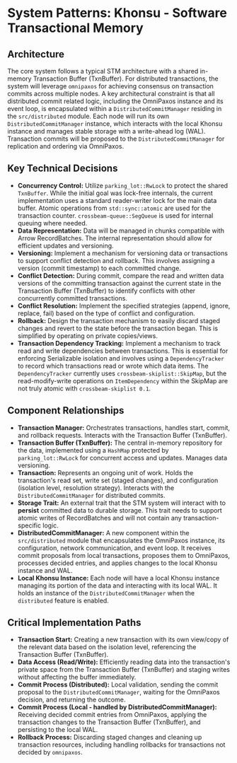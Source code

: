 # System Patterns: Khonsu - Software Transactional Memory

## Architecture

The core system follows a typical STM architecture with a shared in-memory Transaction Buffer (TxnBuffer). For distributed transactions, the system will leverage `omnipaxos` for achieving consensus on transaction commits across multiple nodes. A key architectural constraint is that all distributed commit related logic, including the OmniPaxos instance and its event loop, is encapsulated within a `DistributedCommitManager` residing in the `src/distributed` module. Each node will run its own `DistributedCommitManager` instance, which interacts with the local Khonsu instance and manages stable storage with a write-ahead log (WAL). Transaction commits will be proposed to the `DistributedCommitManager` for replication and ordering via OmniPaxos.

## Key Technical Decisions

- **Concurrency Control:** Utilize `parking_lot::RwLock` to protect the shared `TxnBuffer`. While the initial goal was lock-free internals, the current implementation uses a standard reader-writer lock for the main data buffer. Atomic operations from `std::sync::atomic` are used for the transaction counter. `crossbeam-queue::SegQueue` is used for internal queuing where needed.
- **Data Representation:** Data will be managed in chunks compatible with Arrow RecordBatches. The internal representation should allow for efficient updates and versioning.
- **Versioning:** Implement a mechanism for versioning data or transactions to support conflict detection and rollback. This involves assigning a version (commit timestamp) to each committed change.
- **Conflict Detection:** During commit, compare the read and written data versions of the committing transaction against the current state in the Transaction Buffer (TxnBuffer) to identify conflicts with other concurrently committed transactions.
- **Conflict Resolution:** Implement the specified strategies (append, ignore, replace, fail) based on the type of conflict and configuration.
- **Rollback:** Design the transaction mechanism to easily discard staged changes and revert to the state before the transaction began. This is simplified by operating on private copies/views.
- **Transaction Dependency Tracking:** Implement a mechanism to track read and write dependencies between transactions. This is essential for enforcing Serializable isolation and involves using a `DependencyTracker` to record which transactions read or wrote which data items. The `DependencyTracker` currently uses `crossbeam-skiplist::SkipMap`, but the read-modify-write operations on `ItemDependency` within the SkipMap are not truly atomic with `crossbeam-skiplist 0.1`.

## Component Relationships

- **Transaction Manager:** Orchestrates transactions, handles start, commit, and rollback requests. Interacts with the Transaction Buffer (TxnBuffer).
- **Transaction Buffer (TxnBuffer):** The central in-memory repository for the data, implemented using a `HashMap` protected by `parking_lot::RwLock` for concurrent access and updates. Manages data versioning.
- **Transaction:** Represents an ongoing unit of work. Holds the transaction's read set, write set (staged changes), and configuration (isolation level, resolution strategy). Interacts with the `DistributedCommitManager` for distributed commits.
- **Storage Trait:** An external trait that the STM system will interact with to **persist** committed data to durable storage. This trait needs to support atomic writes of RecordBatches and will not contain any transaction-specific logic.
- **DistributedCommitManager:** A new component within the `src/distributed` module that encapsulates the OmniPaxos instance, its configuration, network communication, and event loop. It receives commit proposals from local transactions, proposes them to OmniPaxos, processes decided entries, and applies changes to the local Khonsu instance and WAL.
- **Local Khonsu Instance:** Each node will have a local Khonsu instance managing its portion of the data and interacting with its local WAL. It holds an instance of the `DistributedCommitManager` when the `distributed` feature is enabled.

## Critical Implementation Paths

- **Transaction Start:** Creating a new transaction with its own view/copy of the relevant data based on the isolation level, referencing the Transaction Buffer (TxnBuffer).
- **Data Access (Read/Write):** Efficiently reading data into the transaction's private space from the Transaction Buffer (TxnBuffer) and staging writes without affecting the buffer immediately.
- **Commit Process (Distributed):** Local validation, sending the commit proposal to the `DistributedCommitManager`, waiting for the OmniPaxos decision, and returning the outcome.
- **Commit Process (Local - handled by DistributedCommitManager):** Receiving decided commit entries from OmniPaxos, applying the transaction changes to the Transaction Buffer (TxnBuffer), and persisting to the local WAL.
- **Rollback Process:** Discarding staged changes and cleaning up transaction resources, including handling rollbacks for transactions not decided by `omnipaxos`.
